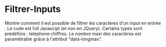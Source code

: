 # Filtrer-Inputs

Montre comment il est possible de filtrer les caractères d'un input en entrée .
Le code est full Javascipt (et non en JQuery).
Certains types sont prédéfinis : telephone chiffres.
Le nombre maxi des caractères est paramétrable grâce à l'attribut "data-longmax".
